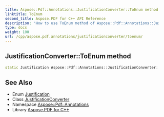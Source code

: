 ```yaml
---
title: Aspose::Pdf::Annotations::JustificationConverter::ToEnum method
linktitle: ToEnum
second_title: Aspose.PDF for C++ API Reference
description: 'How to use ToEnum method of Aspose::Pdf::Annotations::JustificationConverter class in C++.'
type: docs
weight: 100
url: /cpp/aspose.pdf.annotations/justificationconverter/toenum/
---
```

## JustificationConverter::ToEnum method




```cpp
static Justification Aspose::Pdf::Annotations::JustificationConverter::ToEnum(System::String value)
```

## See Also

* Enum [Justification](../../justification/)
* Class [JustificationConverter](../)
* Namespace [Aspose::Pdf::Annotations](../../)
* Library [Aspose.PDF for C++](../../../)
